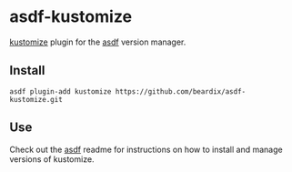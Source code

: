 # asdf-kustomize

[kustomize](https://github.com/kubernetes-sigs/kustomize) plugin for the [asdf](https://github.com/asdf-vm/asdf) version manager.

## Install

```
asdf plugin-add kustomize https://github.com/beardix/asdf-kustomize.git
```

## Use

Check out the [asdf](https://github.com/asdf-vm/asdf) readme for instructions on how to install and manage versions of kustomize.
